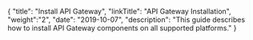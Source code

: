 {
"title": "Install API Gateway",
"linkTitle": "API Gateway Installation",
"weight":"2",
"date": "2019-10-07",
"description": "This guide describes how to install API Gateway components on all supported platforms."
}
